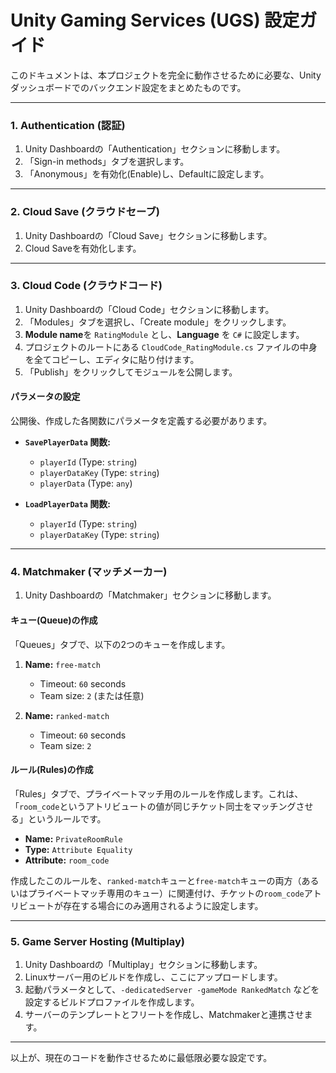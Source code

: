 # Unity Gaming Services (UGS) 設定ガイド

このドキュメントは、本プロジェクトを完全に動作させるために必要な、Unityダッシュボードでのバックエンド設定をまとめたものです。

---

### 1. Authentication (認証)

1.  Unity Dashboardの「Authentication」セクションに移動します。
2.  「Sign-in methods」タブを選択します。
3.  「Anonymous」を有効化(Enable)し、Defaultに設定します。

---

### 2. Cloud Save (クラウドセーブ)

1.  Unity Dashboardの「Cloud Save」セクションに移動します。
2.  Cloud Saveを有効化します。

---

### 3. Cloud Code (クラウドコード)

1.  Unity Dashboardの「Cloud Code」セクションに移動します。
2.  「Modules」タブを選択し、「Create module」をクリックします。
3.  **Module name**を `RatingModule` とし、**Language** を `C#` に設定します。
4.  プロジェクトのルートにある `CloudCode_RatingModule.cs` ファイルの中身を全てコピーし、エディタに貼り付けます。
5.  「Publish」をクリックしてモジュールを公開します。

#### パラメータの設定

公開後、作成した各関数にパラメータを定義する必要があります。

*   **`SavePlayerData` 関数:**
    *   `playerId` (Type: `string`)
    *   `playerDataKey` (Type: `string`)
    *   `playerData` (Type: `any`)

*   **`LoadPlayerData` 関数:**
    *   `playerId` (Type: `string`)
    *   `playerDataKey` (Type: `string`)

---

### 4. Matchmaker (マッチメーカー)

1.  Unity Dashboardの「Matchmaker」セクションに移動します。

#### キュー(Queue)の作成

「Queues」タブで、以下の2つのキューを作成します。

1.  **Name:** `free-match`
    *   Timeout: `60` seconds
    *   Team size: `2` (または任意)

2.  **Name:** `ranked-match`
    *   Timeout: `60` seconds
    *   Team size: `2`

#### ルール(Rules)の作成

「Rules」タブで、プライベートマッチ用のルールを作成します。これは、「`room_code`というアトリビュートの値が同じチケット同士をマッチングさせる」というルールです。

*   **Name:** `PrivateRoomRule`
*   **Type:** `Attribute Equality`
*   **Attribute:** `room_code`

作成したこのルールを、`ranked-match`キューと`free-match`キューの両方（あるいはプライベートマッチ専用のキュー）に関連付け、チケットの`room_code`アトリビュートが存在する場合にのみ適用されるように設定します。

---

### 5. Game Server Hosting (Multiplay)

1.  Unity Dashboardの「Multiplay」セクションに移動します。
2.  Linuxサーバー用のビルドを作成し、ここにアップロードします。
3.  起動パラメータとして、`-dedicatedServer -gameMode RankedMatch` などを設定するビルドプロファイルを作成します。
4.  サーバーのテンプレートとフリートを作成し、Matchmakerと連携させます。

---

以上が、現在のコードを動作させるために最低限必要な設定です。
